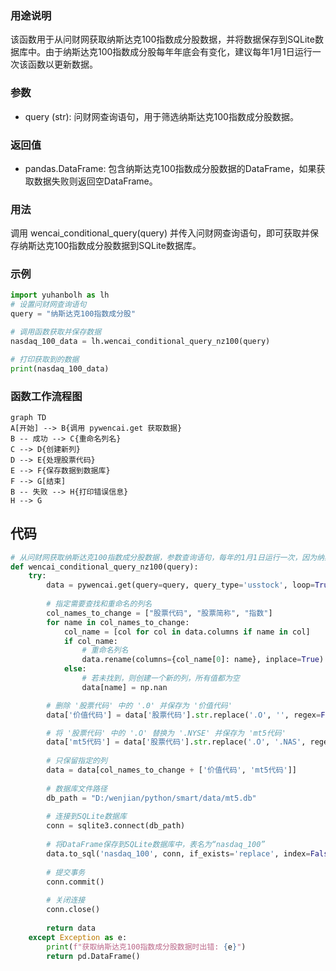 ### 用途说明

该函数用于从问财网获取纳斯达克100指数成分股数据，并将数据保存到SQLite数据库中。由于纳斯达克100指数成分股每年年底会有变化，建议每年1月1日运行一次该函数以更新数据。

### 参数

* query (str): 问财网查询语句，用于筛选纳斯达克100指数成分股数据。
### 返回值

* pandas.DataFrame: 包含纳斯达克100指数成分股数据的DataFrame，如果获取数据失败则返回空DataFrame。
### 用法

调用 wencai_conditional_query(query) 并传入问财网查询语句，即可获取并保存纳斯达克100指数成分股数据到SQLite数据库。

### 示例

```python
import yuhanbolh as lh
# 设置问财网查询语句
query = "纳斯达克100指数成分股"

# 调用函数获取并保存数据
nasdaq_100_data = lh.wencai_conditional_query_nz100(query)

# 打印获取到的数据
print(nasdaq_100_data)
```

### 函数工作流程图

```mermaid
graph TD
A[开始] --> B{调用 pywencai.get 获取数据}
B -- 成功 --> C{重命名列名}
C --> D{创建新列}
D --> E{处理股票代码}
E --> F{保存数据到数据库}
F --> G[结束]
B -- 失败 --> H{打印错误信息}
H --> G
```

## 代码

```python
# 从问财网获取纳斯达克100指数成分股数据，参数查询语句，每年的1月1日运行一次，因为纳斯达克100指数成分股每年年底会有变化
def wencai_conditional_query_nz100(query):
    try:
        data = pywencai.get(query=query, query_type='usstock', loop=True)
        
        # 指定需要查找和重命名的列名
        col_names_to_change = ["股票代码", "股票简称", "指数"]
        for name in col_names_to_change:
            col_name = [col for col in data.columns if name in col]
            if col_name:
                # 重命名列名
                data.rename(columns={col_name[0]: name}, inplace=True)
            else:
                # 若未找到，则创建一个新的列，所有值都为空
                data[name] = np.nan

        # 删除 '股票代码' 中的 '.0' 并保存为 '价值代码'
        data['价值代码'] = data['股票代码'].str.replace('.O', '', regex=False)

        # 将 '股票代码' 中的 '.O' 替换为 '.NYSE' 并保存为 'mt5代码'
        data['mt5代码'] = data['股票代码'].str.replace('.O', '.NAS', regex=False)
        
        # 只保留指定的列
        data = data[col_names_to_change + ['价值代码', 'mt5代码']]
        
        # 数据库文件路径
        db_path = "D:/wenjian/python/smart/data/mt5.db"
        
        # 连接到SQLite数据库
        conn = sqlite3.connect(db_path)
        
        # 将DataFrame保存到SQLite数据库中，表名为“nasdaq_100”
        data.to_sql('nasdaq_100', conn, if_exists='replace', index=False)
        
        # 提交事务
        conn.commit()
        
        # 关闭连接
        conn.close()
        
        return data
    except Exception as e:
        print(f"获取纳斯达克100指数成分股数据时出错: {e}")
        return pd.DataFrame()
```

